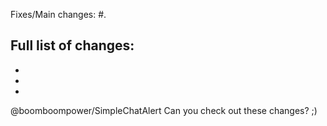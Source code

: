 Fixes/Main changes: #.

Full list of changes:
-
-
-
-

@boomboompower/SimpleChatAlert Can you check out these changes? ;)
